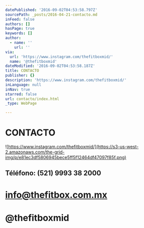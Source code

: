 ```yaml
---
datePublished: '2016-09-02T04:53:58.797Z'
sourcePath: _posts/2016-04-21-contacto.md
inFeed: false
authors: []
hasPage: true
keywords: []
author:
  - name: ''
    url: ''
via:
  url: 'https://www.instagram.com/thefitboxmid/'
  name: '@thefitboxmid'
dateModified: '2016-09-02T04:53:58.187Z'
title: CONTACTO
publisher: {}
description: 'https://www.instagram.com/thefitboxmid/'
inLanguage: null
inNav: true
starred: false
url: contacto/index.html
_type: WebPage

---
```

# CONTACTO
![https://www.instagram.com/thefitboxmid/](https://s3-us-west-2.amazonaws.com/the-grid-img/p/e81ec3df5806945bece5ff5f12464df47097f85f.png)

## Téléfono: (521) 9993 38 2000

# info@thefitbox.com.mx

# @thefitboxmid
